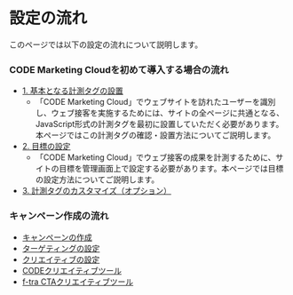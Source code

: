 # 設定の流れ
このページでは以下の設定の流れについて説明します。

### CODE Marketing Cloudを初めて導入する場合の流れ
* [1. 基本となる計測タグの設置](./site/01-basic-tag.md)
  - 「CODE Marketing Cloud」でウェブサイトを訪れたユーザーを識別し、ウェブ接客を実施するためには、サイトの全ページに共通となる、JavaScript形式の計測タグを最初に設置していただく必要があります。本ページではこの計測タグの確認・設置方法についてご説明します。
* [2. 目標の設定](./site/02-site-info-and-add-goal.md)
  - 「CODE Marketing Cloud」でウェブ接客の成果を計測するために、サイトの目標を管理画面上で設定する必要があります。本ページでは目標の設定方法についてご説明します。
* [3. 計測タグのカスタマイズ（オプション）](./site/03-custom-tag.md)

### キャンペーン作成の流れ
* [キャンペーンの作成](./campaign/create-new.md)
* [ターゲティングの設定](./campaign/targeting.md)
* [クリエイティブの設定](./campaign/creative-setting.md)
* [CODEクリエイティブツール](./campaign/creativetool.md)
* [f-tra CTAクリエイティブツール](./campaign/f-tra-creativetool.md)
